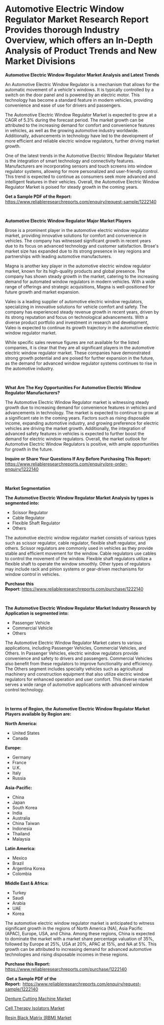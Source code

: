 <p><h1>Automotive Electric Window Regulator Market Research Report Provides thorough Industry Overview, which offers an In-Depth Analysis of Product Trends and New Market Divisions</h1></p><p><strong>Automotive Electric Window Regulator Market Analysis and Latest Trends</strong></p>
<p><p>An Automotive Electric Window Regulator is a mechanism that allows for the automatic movement of a vehicle's windows. It is typically controlled by a switch on the door panel and is powered by an electric motor. This technology has become a standard feature in modern vehicles, providing convenience and ease of use for drivers and passengers.</p><p>The Automotive Electric Window Regulator Market is expected to grow at a CAGR of 5.3% during the forecast period. The market growth can be attributed to the increasing demand for comfort and convenience features in vehicles, as well as the growing automotive industry worldwide. Additionally, advancements in technology have led to the development of more efficient and reliable electric window regulators, further driving market growth.</p><p>One of the latest trends in the Automotive Electric Window Regulator Market is the integration of smart technology and connectivity features. Manufacturers are incorporating sensors and touch screens into window regulator systems, allowing for more personalized and user-friendly control. This trend is expected to continue as consumers seek more advanced and intelligent features in their vehicles. Overall, the Automotive Electric Window Regulator Market is poised for steady growth in the coming years.</p></p>
<p><strong>Get a Sample PDF of the Report:&nbsp;</strong> <a href="https://www.reliableresearchreports.com/enquiry/request-sample/1222140">https://www.reliableresearchreports.com/enquiry/request-sample/1222140</a></p>
<p>&nbsp;</p>
<p><strong>Automotive Electric Window Regulator Major Market Players</strong></p>
<p><p>Brose is a prominent player in the automotive electric window regulator market, providing innovative solutions for comfort and convenience in vehicles. The company has witnessed significant growth in recent years due to its focus on advanced technology and customer satisfaction. Brose's market size has expanded due to its strong presence in key regions and partnerships with leading automotive manufacturers.</p><p>Magna is another key player in the automotive electric window regulator market, known for its high-quality products and global presence. The company has shown steady growth in the market, catering to the increasing demand for automated window regulators in modern vehicles. With a wide range of offerings and strategic acquisitions, Magna is well-positioned for future growth and market expansion.</p><p>Valeo is a leading supplier of automotive electric window regulators, specializing in innovative solutions for vehicle comfort and safety. The company has experienced steady revenue growth in recent years, driven by its strong reputation and focus on technological advancements. With a diverse product portfolio and investment in research and development, Valeo is expected to continue its growth trajectory in the automotive electric window regulator market.</p><p>While specific sales revenue figures are not available for the listed companies, it is clear that they are all significant players in the automotive electric window regulator market. These companies have demonstrated strong growth potential and are poised for further expansion in the future, as the demand for advanced window regulator systems continues to rise in the automotive industry.</p></p>
<p>&nbsp;</p>
<p><strong>What Are The Key Opportunities For Automotive Electric Window Regulator Manufacturers?</strong></p>
<p><p>The Automotive Electric Window Regulator market is witnessing steady growth due to increasing demand for convenience features in vehicles and advancements in technology. The market is expected to continue to grow at a significant rate in the coming years. Factors such as rising disposable income, expanding automotive industry, and growing preference for electric vehicles are driving the market growth. Additionally, the integration of advanced safety features in vehicles is expected to further boost the demand for electric window regulators. Overall, the market outlook for Automotive Electric Window Regulators is positive, with ample opportunities for growth in the future.</p></p>
<p><strong>Inquire or Share Your Questions If Any Before Purchasing This Report:</strong> <a href="https://www.reliableresearchreports.com/enquiry/pre-order-enquiry/1222140">https://www.reliableresearchreports.com/enquiry/pre-order-enquiry/1222140</a></p>
<p>&nbsp;</p>
<p><strong>Market Segmentation</strong></p>
<p><strong>The Automotive Electric Window Regulator Market Analysis by types is segmented into:</strong></p>
<p><ul><li>Scissor Regulator</li><li>Cable Regulator</li><li>Flexible Shaft Regulator</li><li>Others</li></ul></p>
<p><p>The automotive electric window regulator market consists of various types such as scissor regulator, cable regulator, flexible shaft regulator, and others. Scissor regulators are commonly used in vehicles as they provide stable and efficient movement for the window. Cable regulators use cables to control the movement of the window. Flexible shaft regulators utilize a flexible shaft to operate the window smoothly. Other types of regulators may include rack and pinion systems or gear-driven mechanisms for window control in vehicles.</p></p>
<p><strong>Purchase this Report:&nbsp;</strong><a href="https://www.reliableresearchreports.com/purchase/1222140">https://www.reliableresearchreports.com/purchase/1222140</a></p>
<p>&nbsp;</p>
<p><strong>The Automotive Electric Window Regulator Market Industry Research by Application is segmented into:</strong></p>
<p><ul><li>Passenger Vehicle</li><li>Commercial Vehicle</li><li>Others</li></ul></p>
<p><p>The Automotive Electric Window Regulator Market caters to various applications, including Passenger Vehicles, Commercial Vehicles, and Others. In Passenger Vehicles, electric window regulators provide convenience and safety to drivers and passengers. Commercial Vehicles also benefit from these regulators to improve functionality and efficiency. The Others segment includes specialty vehicles such as agricultural machinery and construction equipment that also utilize electric window regulators for enhanced operation and user comfort. This diverse market serves a wide range of automotive applications with advanced window control technology.</p></p>
<p>&nbsp;</p>
<p><strong>In terms of Region, the Automotive Electric Window Regulator Market Players available by Region are:</strong></p>
<p>
    <p> <strong> North America: </strong>
        <ul>
            <li>United States</li>
            <li>Canada</li>
        </ul>
        </p> 
    <p> <strong> Europe: </strong>
        <ul>
            <li>Germany</li>
            <li>France</li>
            <li>U.K.</li>
            <li>Italy</li>
            <li>Russia</li>
        </ul>
        </p> 
    <p> <strong> Asia-Pacific: </strong>
        <ul>
            <li>China</li>
            <li>Japan</li>
            <li>South Korea</li>
            <li>India</li>
            <li>Australia</li>
            <li>China Taiwan</li>
            <li>Indonesia</li>
            <li>Thailand</li>
            <li>Malaysia</li>
        </ul>
        </p> 
    <p> <strong> Latin America: </strong>
        <ul>
            <li>Mexico</li>
            <li>Brazil</li>
            <li>Argentina Korea</li>
            <li>Colombia</li>
        </ul>
        </p> 
    <p> <strong> Middle East & Africa: </strong>
        <ul>
            <li>Turkey</li>
            <li>Saudi</li>
            <li>Arabia</li>
            <li>UAE</li>
            <li>Korea</li>
        </ul>
    </p>
    </p>
<p><p>The automotive electric window regulator market is anticipated to witness significant growth in the regions of North America (NA), Asia Pacific (APAC), Europe, USA, and China. Among these regions, China is expected to dominate the market with a market share percentage valuation of 35%, followed by Europe at 25%, USA at 20%, APAC at 15%, and NA at 5%. This growth can be attributed to increasing demand for advanced automotive technologies and rising disposable incomes in these regions.</p></p>
<p><strong>Purchase this Report: </strong><a href="https://www.reliableresearchreports.com/purchase/1222140">https://www.reliableresearchreports.com/purchase/1222140</a></p>
<p>&nbsp;<strong>Get a Sample PDF of the Report:&nbsp;&nbsp;</strong><a href="https://www.reliableresearchreports.com/enquiry/request-sample/1222140">https://www.reliableresearchreports.com/enquiry/request-sample/1222140</a></p>
<p><strong></strong></p>
<p><p><a href="https://view.publitas.com/reportprime-1/denture-cutting-machine-market-size-market-trends-and-growth-outlook-forecasted-for-period-from-2023-to-2030/">Denture Cutting Machine Market</a></p><p><a href="https://view.publitas.com/reportprime-1/cell-therapy-isolators-market-size-share-trends-analysis-report-by-material-by-type-by-end-user-by-region-and-segment-forecasts-2023-2030/">Cell Therapy Isolators Market</a></p><p><a href="https://view.publitas.com/reportprime-1/resin-black-matrix-rbm-market-size-growing-and-forecasted-for-period-from-2023-2030-and-provides-complete-market-analysis-of-this-market/">Resin Black Matrix (RBM) Market</a></p></p>